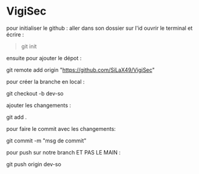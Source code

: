 # VigiSec

pour initialiser le github : aller dans son dossier sur l'id ouvrir le terminal et écrire :

> git init

ensuite pour ajouter le dépot :

git remote add origin "https://github.com/SiLaX49/VigiSec"

pour créer la branche en local :

git checkout -b dev-so

ajouter les changements :

git add .

pour faire le commit avec les changements:

git commit -m "msg de commit"

pour push sur notre branch ET PAS LE MAIN :

git push origin dev-so

